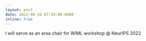 ```yaml
---
layout: post
date: 2022-08-26 07:59:00-0400
inline: true
---
```


I will serve as an area chair for WiML workshop @ NeurIPS 2022